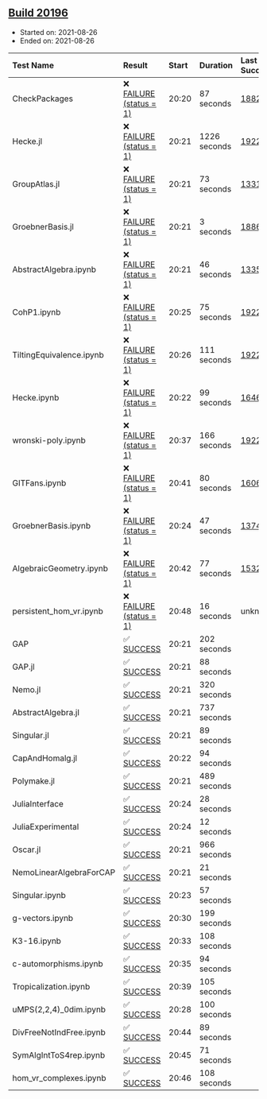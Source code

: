 ## [Build 20196](https://oscarci.mathematik.uni-kl.de/job/oscar/20196/)

* Started on: 2021-08-26
* Ended on: 2021-08-26

| Test Name    | Result | Start | Duration | Last Success | First Failure |
|:-------------|:-------|:------|:---------|:-------------|:--------------|
| CheckPackages | ❌ [FAILURE (status = 1)](https://oscarci.mathematik.uni-kl.de/job/oscar/20196/artifact/logs/build-20196/CheckPackages.log) | 20:20 | 87 seconds | [18822](https://oscarci.mathematik.uni-kl.de/job/oscar/18822/) | [18823](https://oscarci.mathematik.uni-kl.de/job/oscar/18823/) |
| Hecke.jl | ❌ [FAILURE (status = 1)](https://oscarci.mathematik.uni-kl.de/job/oscar/20196/artifact/logs/build-20196/Hecke.jl.log) | 20:21 | 1226 seconds | [19222](https://oscarci.mathematik.uni-kl.de/job/oscar/19222/) | [20152](https://oscarci.mathematik.uni-kl.de/job/oscar/20152/) |
| GroupAtlas.jl | ❌ [FAILURE (status = 1)](https://oscarci.mathematik.uni-kl.de/job/oscar/20196/artifact/logs/build-20196/GroupAtlas.jl.log) | 20:21 | 73 seconds | [13311](https://oscarci.mathematik.uni-kl.de/job/oscar/13311/) | [13312](https://oscarci.mathematik.uni-kl.de/job/oscar/13312/) |
| GroebnerBasis.jl | ❌ [FAILURE (status = 1)](https://oscarci.mathematik.uni-kl.de/job/oscar/20196/artifact/logs/build-20196/GroebnerBasis.jl.log) | 20:21 | 3 seconds | [18864](https://oscarci.mathematik.uni-kl.de/job/oscar/18864/) | [18865](https://oscarci.mathematik.uni-kl.de/job/oscar/18865/) |
| AbstractAlgebra.ipynb | ❌ [FAILURE (status = 1)](https://oscarci.mathematik.uni-kl.de/job/oscar/20196/artifact/logs/build-20196/AbstractAlgebra.ipynb.log) | 20:21 | 46 seconds | [13355](https://oscarci.mathematik.uni-kl.de/job/oscar/13355/) | [13356](https://oscarci.mathematik.uni-kl.de/job/oscar/13356/) |
| CohP1.ipynb | ❌ [FAILURE (status = 1)](https://oscarci.mathematik.uni-kl.de/job/oscar/20196/artifact/logs/build-20196/CohP1.ipynb.log) | 20:25 | 75 seconds | [19222](https://oscarci.mathematik.uni-kl.de/job/oscar/19222/) | [20152](https://oscarci.mathematik.uni-kl.de/job/oscar/20152/) |
| TiltingEquivalence.ipynb | ❌ [FAILURE (status = 1)](https://oscarci.mathematik.uni-kl.de/job/oscar/20196/artifact/logs/build-20196/TiltingEquivalence.ipynb.log) | 20:26 | 111 seconds | [19222](https://oscarci.mathematik.uni-kl.de/job/oscar/19222/) | [20152](https://oscarci.mathematik.uni-kl.de/job/oscar/20152/) |
| Hecke.ipynb | ❌ [FAILURE (status = 1)](https://oscarci.mathematik.uni-kl.de/job/oscar/20196/artifact/logs/build-20196/Hecke.ipynb.log) | 20:22 | 99 seconds | [16463](https://oscarci.mathematik.uni-kl.de/job/oscar/16463/) | [16464](https://oscarci.mathematik.uni-kl.de/job/oscar/16464/) |
| wronski-poly.ipynb | ❌ [FAILURE (status = 1)](https://oscarci.mathematik.uni-kl.de/job/oscar/20196/artifact/logs/build-20196/wronski-poly.ipynb.log) | 20:37 | 166 seconds | [19222](https://oscarci.mathematik.uni-kl.de/job/oscar/19222/) | [20152](https://oscarci.mathematik.uni-kl.de/job/oscar/20152/) |
| GITFans.ipynb | ❌ [FAILURE (status = 1)](https://oscarci.mathematik.uni-kl.de/job/oscar/20196/artifact/logs/build-20196/GITFans.ipynb.log) | 20:41 | 80 seconds | [16068](https://oscarci.mathematik.uni-kl.de/job/oscar/16068/) | [16069](https://oscarci.mathematik.uni-kl.de/job/oscar/16069/) |
| GroebnerBasis.ipynb | ❌ [FAILURE (status = 1)](https://oscarci.mathematik.uni-kl.de/job/oscar/20196/artifact/logs/build-20196/GroebnerBasis.ipynb.log) | 20:24 | 47 seconds | [13748](https://oscarci.mathematik.uni-kl.de/job/oscar/13748/) | [13749](https://oscarci.mathematik.uni-kl.de/job/oscar/13749/) |
| AlgebraicGeometry.ipynb | ❌ [FAILURE (status = 1)](https://oscarci.mathematik.uni-kl.de/job/oscar/20196/artifact/logs/build-20196/AlgebraicGeometry.ipynb.log) | 20:42 | 77 seconds | [15322](https://oscarci.mathematik.uni-kl.de/job/oscar/15322/) | [15323](https://oscarci.mathematik.uni-kl.de/job/oscar/15323/) |
| persistent_hom_vr.ipynb | ❌ [FAILURE (status = 1)](https://oscarci.mathematik.uni-kl.de/job/oscar/20196/artifact/logs/build-20196/persistent_hom_vr.ipynb.log) | 20:48 | 16 seconds | unknown | unknown |
| GAP | ✅ [SUCCESS](https://oscarci.mathematik.uni-kl.de/job/oscar/20196/artifact/logs/build-20196/GAP.log) | 20:21 | 202 seconds |  |  |
| GAP.jl | ✅ [SUCCESS](https://oscarci.mathematik.uni-kl.de/job/oscar/20196/artifact/logs/build-20196/GAP.jl.log) | 20:21 | 88 seconds |  |  |
| Nemo.jl | ✅ [SUCCESS](https://oscarci.mathematik.uni-kl.de/job/oscar/20196/artifact/logs/build-20196/Nemo.jl.log) | 20:21 | 320 seconds |  |  |
| AbstractAlgebra.jl | ✅ [SUCCESS](https://oscarci.mathematik.uni-kl.de/job/oscar/20196/artifact/logs/build-20196/AbstractAlgebra.jl.log) | 20:21 | 737 seconds |  |  |
| Singular.jl | ✅ [SUCCESS](https://oscarci.mathematik.uni-kl.de/job/oscar/20196/artifact/logs/build-20196/Singular.jl.log) | 20:21 | 89 seconds |  |  |
| CapAndHomalg.jl | ✅ [SUCCESS](https://oscarci.mathematik.uni-kl.de/job/oscar/20196/artifact/logs/build-20196/CapAndHomalg.jl.log) | 20:22 | 94 seconds |  |  |
| Polymake.jl | ✅ [SUCCESS](https://oscarci.mathematik.uni-kl.de/job/oscar/20196/artifact/logs/build-20196/Polymake.jl.log) | 20:21 | 489 seconds |  |  |
| JuliaInterface | ✅ [SUCCESS](https://oscarci.mathematik.uni-kl.de/job/oscar/20196/artifact/logs/build-20196/JuliaInterface.log) | 20:24 | 28 seconds |  |  |
| JuliaExperimental | ✅ [SUCCESS](https://oscarci.mathematik.uni-kl.de/job/oscar/20196/artifact/logs/build-20196/JuliaExperimental.log) | 20:24 | 12 seconds |  |  |
| Oscar.jl | ✅ [SUCCESS](https://oscarci.mathematik.uni-kl.de/job/oscar/20196/artifact/logs/build-20196/Oscar.jl.log) | 20:21 | 966 seconds |  |  |
| NemoLinearAlgebraForCAP | ✅ [SUCCESS](https://oscarci.mathematik.uni-kl.de/job/oscar/20196/artifact/logs/build-20196/NemoLinearAlgebraForCAP.log) | 20:21 | 21 seconds |  |  |
| Singular.ipynb | ✅ [SUCCESS](https://oscarci.mathematik.uni-kl.de/job/oscar/20196/artifact/logs/build-20196/Singular.ipynb.log) | 20:23 | 57 seconds |  |  |
| g-vectors.ipynb | ✅ [SUCCESS](https://oscarci.mathematik.uni-kl.de/job/oscar/20196/artifact/logs/build-20196/g-vectors.ipynb.log) | 20:30 | 199 seconds |  |  |
| K3-16.ipynb | ✅ [SUCCESS](https://oscarci.mathematik.uni-kl.de/job/oscar/20196/artifact/logs/build-20196/K3-16.ipynb.log) | 20:33 | 108 seconds |  |  |
| c-automorphisms.ipynb | ✅ [SUCCESS](https://oscarci.mathematik.uni-kl.de/job/oscar/20196/artifact/logs/build-20196/c-automorphisms.ipynb.log) | 20:35 | 94 seconds |  |  |
| Tropicalization.ipynb | ✅ [SUCCESS](https://oscarci.mathematik.uni-kl.de/job/oscar/20196/artifact/logs/build-20196/Tropicalization.ipynb.log) | 20:39 | 105 seconds |  |  |
| uMPS(2,2,4)_0dim.ipynb | ✅ [SUCCESS](https://oscarci.mathematik.uni-kl.de/job/oscar/20196/artifact/logs/build-20196/uMPS-2-2-4-_0dim.ipynb.log) | 20:28 | 100 seconds |  |  |
| DivFreeNotIndFree.ipynb | ✅ [SUCCESS](https://oscarci.mathematik.uni-kl.de/job/oscar/20196/artifact/logs/build-20196/DivFreeNotIndFree.ipynb.log) | 20:44 | 89 seconds |  |  |
| SymAlgIntToS4rep.ipynb | ✅ [SUCCESS](https://oscarci.mathematik.uni-kl.de/job/oscar/20196/artifact/logs/build-20196/SymAlgIntToS4rep.ipynb.log) | 20:45 | 71 seconds |  |  |
| hom_vr_complexes.ipynb | ✅ [SUCCESS](https://oscarci.mathematik.uni-kl.de/job/oscar/20196/artifact/logs/build-20196/hom_vr_complexes.ipynb.log) | 20:46 | 108 seconds |  |  |
